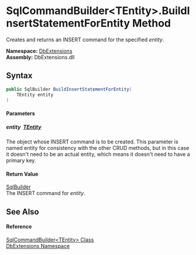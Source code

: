 SqlCommandBuilder&lt;TEntity>.BuildInsertStatementForEntity Method
==================================================================
Creates and returns an INSERT command for the specified *entity*.
  
**Namespace:** [DbExtensions][1]  
**Assembly:** DbExtensions.dll

Syntax
------

```csharp
public SqlBuilder BuildInsertStatementForEntity(
	TEntity entity
)
```

#### Parameters

##### *entity*  [TEntity][2]
The object whose INSERT command is to be created. This parameter is named entity for consistency with the other CRUD methods, but in this case it doesn't need to be an actual entity, which means it doesn't need to have a primary key.

#### Return Value
[SqlBuilder][3]  
The INSERT command for *entity*.

See Also
--------

#### Reference
[SqlCommandBuilder&lt;TEntity> Class][2]  
[DbExtensions Namespace][1]  

[1]: ../README.md
[2]: README.md
[3]: ../SqlBuilder/README.md